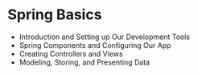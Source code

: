 # Spring Basics
- Introduction and Setting up Our Development Tools 
- Spring Components and Configuring Our App 
- Creating Controllers and Views 
- Modeling, Storing, and Presenting Data 
